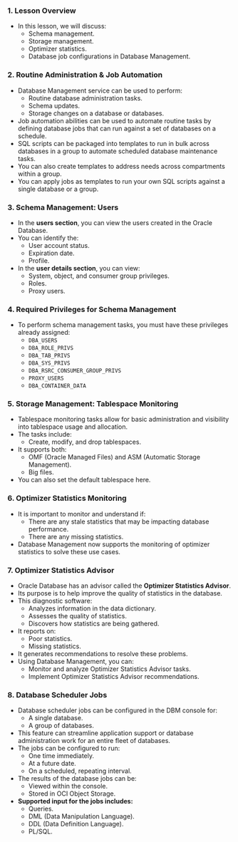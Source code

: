 
### **1. Lesson Overview**
*   In this lesson, we will discuss:
    *   Schema management.
    *   Storage management.
    *   Optimizer statistics.
    *   Database job configurations in Database Management.

### **2. Routine Administration & Job Automation**
*   Database Management service can be used to perform:
    *   Routine database administration tasks.
    *   Schema updates.
    *   Storage changes on a database or databases.
*   Job automation abilities can be used to automate routine tasks by defining database jobs that can run against a set of databases on a schedule.
*   SQL scripts can be packaged into templates to run in bulk across databases in a group to automate scheduled database maintenance tasks.
*   You can also create templates to address needs across compartments within a group.
*   You can apply jobs as templates to run your own SQL scripts against a single database or a group.

### **3. Schema Management: Users**
*   In the **users section**, you can view the users created in the Oracle Database.
*   You can identify the:
    *   User account status.
    *   Expiration date.
    *   Profile.
*   In the **user details section**, you can view:
    *   System, object, and consumer group privileges.
    *   Roles.
    *   Proxy users.

### **4. Required Privileges for Schema Management**
*   To perform schema management tasks, you must have these privileges already assigned:
    *   `DBA_USERS`
    *   `DBA_ROLE_PRIVS`
    *   `DBA_TAB_PRIVS`
    *   `DBA_SYS_PRIVS`
    *   `DBA_RSRC_CONSUMER_GROUP_PRIVS`
    *   `PROXY_USERS`
    *   `DBA_CONTAINER_DATA`

### **5. Storage Management: Tablespace Monitoring**
*   Tablespace monitoring tasks allow for basic administration and visibility into tablespace usage and allocation.
*   The tasks include:
    *   Create, modify, and drop tablespaces.
*   It supports both:
    *   OMF (Oracle Managed Files) and ASM (Automatic Storage Management).
    *   Big files.
*   You can also set the default tablespace here.

### **6. Optimizer Statistics Monitoring**
*   It is important to monitor and understand if:
    *   There are any stale statistics that may be impacting database performance.
    *   There are any missing statistics.
*   Database Management now supports the monitoring of optimizer statistics to solve these use cases.

### **7. Optimizer Statistics Advisor**
*   Oracle Database has an advisor called the **Optimizer Statistics Advisor**.
*   Its purpose is to help improve the quality of statistics in the database.
*   This diagnostic software:
    *   Analyzes information in the data dictionary.
    *   Assesses the quality of statistics.
    *   Discovers how statistics are being gathered.
*   It reports on:
    *   Poor statistics.
    *   Missing statistics.
*   It generates recommendations to resolve these problems.
*   Using Database Management, you can:
    *   Monitor and analyze Optimizer Statistics Advisor tasks.
    *   Implement Optimizer Statistics Advisor recommendations.

### **8. Database Scheduler Jobs**
*   Database scheduler jobs can be configured in the DBM console for:
    *   A single database.
    *   A group of databases.
*   This feature can streamline application support or database administration work for an entire fleet of databases.
*   The jobs can be configured to run:
    *   One time immediately.
    *   At a future date.
    *   On a scheduled, repeating interval.
*   The results of the database jobs can be:
    *   Viewed within the console.
    *   Stored in OCI Object Storage.
*   **Supported input for the jobs includes:**
    *   Queries.
    *   DML (Data Manipulation Language).
    *   DDL (Data Definition Language).
    *   PL/SQL.